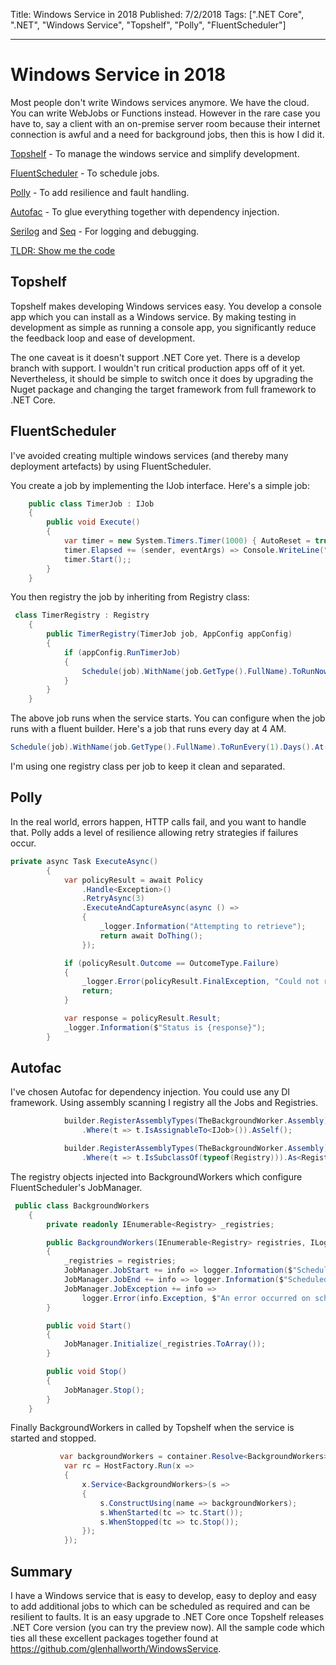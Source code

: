 Title: Windows Service in 2018
Published: 7/2/2018
Tags: [".NET Core", ".NET", "Windows Service", "Topshelf", "Polly", "FluentScheduler"]

---

# Windows Service in 2018

Most people don't write Windows services anymore. We have the cloud. You can write WebJobs or Functions instead. However in the rare case you have to, say a client with an on-premise server room because their internet connection is awful and a need for background jobs, then this is how I did it.

[Topshelf](http://topshelf-project.com/) - To manage the windows service and simplify development.

[FluentScheduler](https://github.com/fluentscheduler/FluentScheduler) - To schedule jobs.

[Polly](http://www.thepollyproject.org/) - To add resilience and fault handling.

[Autofac](https://autofac.org/) - To glue everything together with dependency injection.

[Serilog](https://serilog.net/) and [Seq](https://getseq.net/) - For logging and debugging.

[TLDR: Show me the code](https://github.com/glenhallworth/WindowsService)

## Topshelf

Topshelf makes developing Windows services easy. You develop a console app which you can install as a Windows service. By making testing in development as simple as running a console app, you significantly reduce the feedback loop and ease of development.

The one caveat is it doesn't support .NET Core yet. There is a develop branch with support. I wouldn't run critical production apps off of it yet. Nevertheless, it should be simple to switch once it does by upgrading the Nuget package and changing the target framework from full framework to .NET Core.

## FluentScheduler

I've avoided creating multiple windows services (and thereby many deployment artefacts) by using FluentScheduler.

You create a job by implementing the IJob interface. Here's a simple job:

```csharp
    public class TimerJob : IJob
    {
        public void Execute()
        {
            var timer = new System.Timers.Timer(1000) { AutoReset = true };
            timer.Elapsed += (sender, eventArgs) => Console.WriteLine("It is {0} and all is well", DateTime.Now);
            timer.Start();;
        }
    }
```

You then registry the job by inheriting from Registry class:

```csharp
 class TimerRegistry : Registry
    {
        public TimerRegistry(TimerJob job, AppConfig appConfig)
        {
            if (appConfig.RunTimerJob)
            {
                Schedule(job).WithName(job.GetType().FullName).ToRunNow();
            }
        }
    }
```

The above job runs when the service starts. You can configure when the job runs with a fluent builder. Here's a job that runs every day at 4 AM.

```csharp
Schedule(job).WithName(job.GetType().FullName).ToRunEvery(1).Days().At(4, 0);
```

I'm using one registry class per job to keep it clean and separated.

## Polly

In the real world, errors happen, HTTP calls fail, and you want to handle that. Polly adds a level of resilience allowing retry strategies if failures occur.

```csharp
private async Task ExecuteAsync()
        {
            var policyResult = await Policy
                .Handle<Exception>()
                .RetryAsync(3)
                .ExecuteAndCaptureAsync(async () =>
                {
                    _logger.Information("Attempting to retrieve");
                    return await DoThing();
                });

            if (policyResult.Outcome == OutcomeType.Failure)
            {
                _logger.Error(policyResult.FinalException, "Could not retrieve status");
                return;
            }

            var response = policyResult.Result;
            _logger.Information($"Status is {response}");
        }
```

## Autofac

I've chosen Autofac for dependency injection. You could use any DI framework. Using assembly scanning I registry all the Jobs and Registries.

```csharp
            builder.RegisterAssemblyTypes(TheBackgroundWorker.Assembly)
                .Where(t => t.IsAssignableTo<IJob>()).AsSelf();

            builder.RegisterAssemblyTypes(TheBackgroundWorker.Assembly)
                .Where(t => t.IsSubclassOf(typeof(Registry))).As<Registry>();
```

The registry objects injected into BackgroundWorkers which configure FluentScheduler's JobManager.

```csharp
 public class BackgroundWorkers
    {
        private readonly IEnumerable<Registry> _registries;

        public BackgroundWorkers(IEnumerable<Registry> registries, ILogger logger)
        {
            _registries = registries;
            JobManager.JobStart += info => logger.Information($"Scheduled job {info.Name} started");
            JobManager.JobEnd += info => logger.Information($"Scheduled job {info.Name} finished");
            JobManager.JobException += info =>
                logger.Error(info.Exception, $"An error occurred on scheduled job {info.Name}");
        }

        public void Start()
        {
            JobManager.Initialize(_registries.ToArray());
        }

        public void Stop()
        {
            JobManager.Stop();
        }
    }
```

Finally BackgroundWorkers in called by Topshelf when the service is started and stopped.

```csharp
		   var backgroundWorkers = container.Resolve<BackgroundWorkers>();
            var rc = HostFactory.Run(x =>
            {
                x.Service<BackgroundWorkers>(s =>
                {
                    s.ConstructUsing(name => backgroundWorkers);
                    s.WhenStarted(tc => tc.Start());
                    s.WhenStopped(tc => tc.Stop());
                });
            });
```

## Summary

I have a Windows service that is easy to develop, easy to deploy and easy to add additional jobs to which can be scheduled as required and can be resilient to faults. It is an easy upgrade to .NET Core once Topshelf releases .NET Core version (you can try the preview now). All the sample code which ties all these excellent packages together found at https://github.com/glenhallworth/WindowsService.
